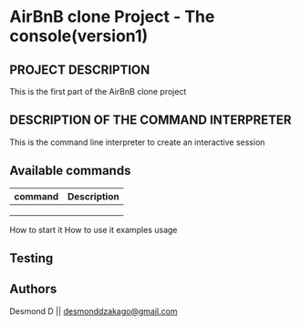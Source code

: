 # AirBnB clone Project - The console(version1)

## PROJECT DESCRIPTION
This is the first part of the AirBnB clone project

## DESCRIPTION OF THE COMMAND INTERPRETER
This is the command line interpreter to create an interactive session

## Available commands
|command  | Description
|:-------:|:-------------------------------------:|
|         |                                       |
|         |                                       |
|         |                                       |

How to start it
How to use it
examples usage

## Testing

## Authors

Desmond D || <desmonddzakago@gmail.com>
